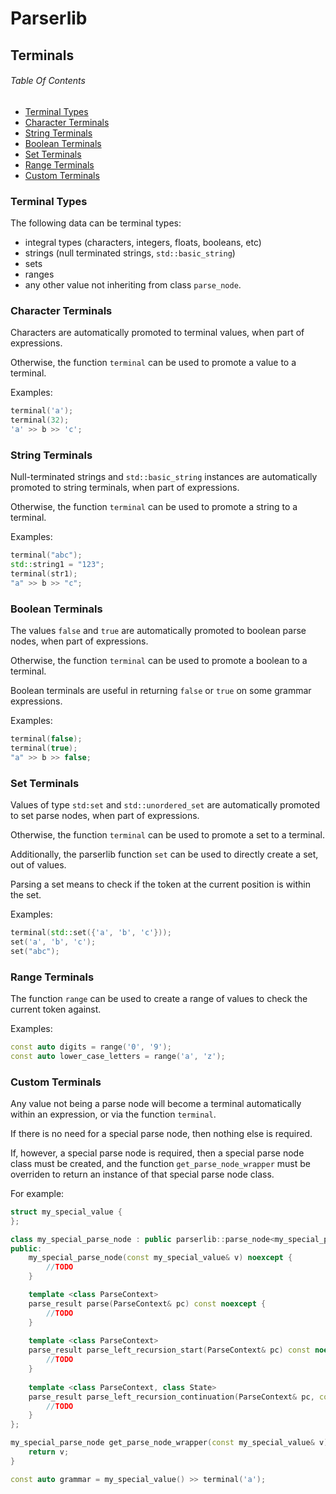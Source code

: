 # Parserlib

## Terminals

###### Table Of Contents

- [Terminal Types](#terminal-types)
- [Character Terminals](#character-terminals)
- [String Terminals](#string-terminals)
- [Boolean Terminals](#boolean-terminals)
- [Set Terminals](#set-terminals)
- [Range Terminals](#range-terminals)
- [Custom Terminals](#custom-terminals)

### Terminal Types

The following data can be terminal types:

- integral types (characters, integers, floats, booleans, etc)
- strings (null terminated strings, `std::basic_string`)
- sets
- ranges
- any other value not inheriting from class `parse_node`.

### Character Terminals

Characters are automatically promoted to terminal values, when part of expressions.

Otherwise, the function `terminal` can be used to promote a value to a terminal. 

Examples:

```cpp
terminal('a');
terminal(32);
'a' >> b >> 'c';
```

### String Terminals

Null-terminated strings and `std::basic_string` instances are automatically promoted to string terminals, when part of expressions.

Otherwise, the function `terminal` can be used to promote a string to a terminal. 

Examples:

```cpp
terminal("abc");
std::string1 = "123";
terminal(str1);
"a" >> b >> "c";
```

### Boolean Terminals

The values `false` and `true` are automatically promoted to boolean parse nodes, when part of expressions.

Otherwise, the function `terminal` can be used to promote a boolean to a terminal. 

Boolean terminals are useful in returning `false` or `true` on some grammar expressions.

Examples:

```cpp
terminal(false);
terminal(true);
"a" >> b >> false;
```

### Set Terminals

Values of type `std:set` and `std::unordered_set` are automatically promoted to set parse nodes, when part of expressions.

Otherwise, the function `terminal` can be used to promote a set to a terminal. 

Additionally, the parserlib function `set` can be used to directly create a set, out of values.

Parsing a set means to check if the token at the current position is within the set.

Examples:

```cpp
terminal(std::set({'a', 'b', 'c'}));
set('a', 'b', 'c');
set("abc");
```

### Range Terminals

The function `range` can be used to create a range of values to check the current token against.

Examples:

```cpp
const auto digits = range('0', '9');
const auto lower_case_letters = range('a', 'z');
```

### Custom Terminals

Any value not being a parse node will become a terminal automatically within an expression, or via the function `terminal`.

If there is no need for a special parse node, then nothing else is required.

If, however, a special parse node is required, then a special parse node class must be created, and the function `get_parse_node_wrapper` must be overriden to return an instance of that special parse node class.

For example:

```cpp
struct my_special_value {
};

class my_special_parse_node : public parserlib::parse_node<my_special_parse_node> {
public:
	my_special_parse_node(const my_special_value& v) noexcept {
    	//TODO
    }

	template <class ParseContext> 
    parse_result parse(ParseContext& pc) const noexcept {
    	//TODO
    }
    
	template <class ParseContext> 
    parse_result parse_left_recursion_start(ParseContext& pc) const noexcept {
    	//TODO
    }
    
	template <class ParseContext, class State> 
    parse_result parse_left_recursion_continuation(ParseContext& pc, const State& match_start) const noexcept {
    	//TODO
    }
};

my_special_parse_node get_parse_node_wrapper(const my_special_value& v) noexcept {
	return v;
}

const auto grammar = my_special_value() >> terminal('a');
```
